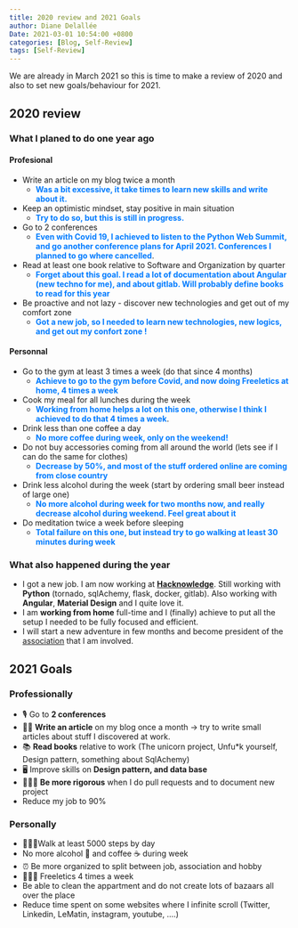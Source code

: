 ```yaml
---
title: 2020 review and 2021 Goals
author: Diane Delallée
Date: 2021-03-01 10:54:00 +0800
categories: [Blog, Self-Review]
tags: [Self-Review]
---
```


We are already in March 2021 so this is time to make a review of 2020 and also to set new goals/behaviour for 2021.

## 2020 review
### What I planed to do one year ago

#### Profesional

- Write an article on my blog twice a month
    - <span style="color:#007bff; font-weight:bold;">Was a bit excessive, it take times to learn new skills and write about it.</span>
- Keep an optimistic mindset, stay positive in main situation
    - <span style="color:#007bff; font-weight:bold;">Try to do so, but this is still in progress.</span>
- Go to 2 conferences
    - <span style="color:#007bff; font-weight:bold;">Even with Covid 19, I achieved to listen to the Python Web Summit, and go another conference plans for April 2021. Conferences I planned to go where cancelled</span>.
- Read at least one book relative to Software and Organization by quarter
    - <span style="color:#007bff; font-weight:bold;">Forget about this goal. I read a lot of documentation about Angular (new techno for me), and about gitlab. Will probably define books to read for this year</span>
- Be proactive and not lazy - discover new technologies and get out of my comfort zone
    - <span style="color:#007bff; font-weight:bold;">Got a new job, so I needed to learn new technologies, new logics, and get out my confort zone !</span>

#### Personnal

- Go to the gym at least 3 times a week (do that since 4 months)    
    - <span style="color:#007bff; font-weight:bold;">Achieve to go to the gym before Covid, and now doing Freeletics at home, 4 times a week</span>
- Cook my meal for all lunches during the week
    - <span style="color:#007bff; font-weight:bold;">Working from home helps a lot on this one, otherwise I think I achieved to do that 4 times a week</span>.
- Drink less than one coffee a day
    - <span style="color:#007bff; font-weight:bold;">No more coffee during week, only on the weekend!</span>
- Do not buy accessories coming from all around the world (lets see if I can do the same for clothes)
  - <span style="color:#007bff; font-weight:bold;">Decrease by 50%, and most of the stuff ordered online are coming from close country</span>
- Drink less alcohol during the week (start by ordering small beer instead of large one)
  - <span style="color:#007bff; font-weight:bold;">No more alcohol during week for two months now, and really decrease alcohol during weekend. Feel great about it</span>
- Do meditation twice a week before sleeping
    - <span style="color:#007bff; font-weight:bold;">Total failure on this one, but instead try to go walking at least 30 minutes during week</span>


### What also happened during the year

- I got a new job. I am now working at **[Hacknowledge](https://hacknowledge.com/)**. Still working with **Python** (tornado, sqlAchemy, flask, docker, gitlab). 
  Also working with **Angular**, **Material Design** and I quite love it.
- I am **working from home** full-time and I (finally) achieve to put all the setup I needed to be fully focused and efficient.
- I will start a new adventure in few months and become president of the [association](https://leromandie.ch/) that I am involved.

## 2021 Goals

### Professionally
- 🎙 Go to **2 conferences**
- ✍🏼 **Write an article** on my blog once a month -> try to write small articles about stuff I discovered at work.
- 📚 **Read books** relative to work (The unicorn project, Unfu*k yourself, Design pattern, something about SqlAchemy)
- 🖥 Improve skills on **Design pattern, and data base**
- 🧘🏽‍♀️ **Be more rigorous** when I do pull requests and to document new project
- Reduce my job to 90%


### Personally
- 🚶🏽‍♀️Walk at least 5000 steps by day
- No more alcohol 🍺 and coffee ☕ during week
- ⏰ Be more organized to split between job, association and hobby
- 🤸🏽‍♀️ Freeletics 4 times a week
- Be able to clean the appartment and do not create lots of bazaars all over the place
- Reduce time spent on some websites where I infinite scroll (Twitter, Linkedin, LeMatin, instagram, youtube, ....)

